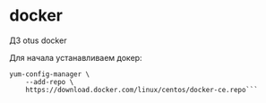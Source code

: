 # docker
ДЗ otus docker

Для начала устанавливаем докер:      
```yum install -y yum-utils
yum-config-manager \
    --add-repo \
    https://download.docker.com/linux/centos/docker-ce.repo```
